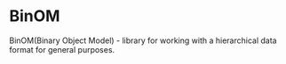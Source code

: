 # BinOM

BinOM(Binary Object Model) - library for working with a hierarchical data format for general purposes.
